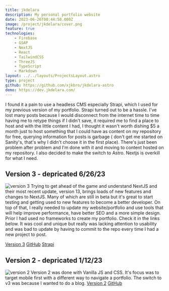 ```yaml
---
title: jkdelara
description: My personal portfolio website
date: 2023-06-26T00:44:58.000Z
image: /project/jkdelara/cover.png
feature: true
technologies:
    - Firebase
    - GSAP
    - NextJS
    - React
    - TailwindCSS
    - ThreeJS
    - TypeScript
    - Markdown
layout: ../../layouts/ProjectsLayout.astro
type: project
github: https://github.com/xjkbro/jkdelara-astro
demo: https://dev.jkdelara.com/
---
```


I found it a pain to use a headless CMS especially Strapi, which I used for my previous version of my portfolio. Strapi turned out to be a hassle. I've lost many posts because I would disconnect from the internet time to time having me to retype things if I didn't save, it required me to find a place to host and with the little content I had, I thought it wasn't worth dishing $5 a month just to host something that I could have as content on my repository for free, querying information for posts is garbage ( don't get me started on Sanity's, that's why I didn't choose it in the first place). There's just been problem after problem and I'm done with it and moving to content hosted on my repository. I also decided to make the switch to Astro. Nextjs is overkill for what I need.

## Version 3 - depricated 6/26/23

![version 3](/project/jkdelara/version3-cover.png)
Trying to get ahead of the game and understand NextJS and their most recent update, version 13, brings loads of new features and changes to NextJS. Many of which are still in beta but it's great to start testing and getting used to new features to become a better developer. On top of that, I really needed to update my website/portfolio and use tools that will help improve performance, have better SEO and a more simple design. Prior I had used no frameworks to create my portfolio. Check it in the links below. It was cool and unique but really was lacking attention to usability and was bad to update by having to commit to the repo every time I had a new project to post.

[Version 3](https://v3.jkdelara.com)
[GitHub](https://github.com/xjkbro/jkdelara-nextjs)
[Strapi](https://github.com/xjkbro/jkdelara-cms)

## Version 2 - depricated 1/12/23

![version 2](/project/jkdelara/version2-cover.png)
Version 2 was done with Vanilla JS and CSS. It's focus was to target mobile first with a different way to navigate a portfolio. The switch to v3 was because I wanted to do a blog.
[Version 2](https://v2.jkdelara.com)
[GitHub](https://github.com/xjkbro/myWebsite)
